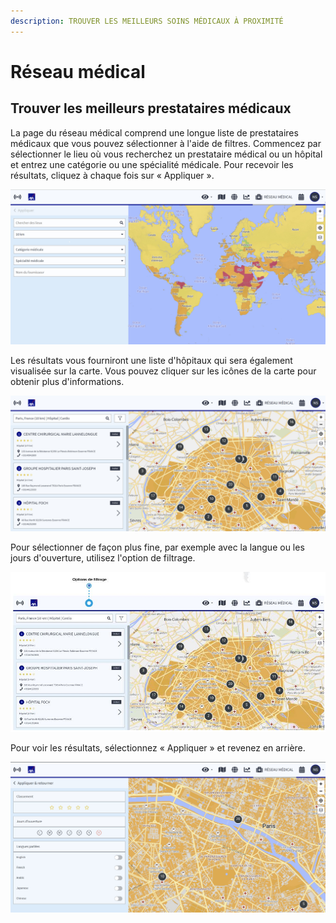 ```yaml
---
description: TROUVER LES MEILLEURS SOINS MÉDICAUX À PROXIMITÉ
---
```


# Réseau médical

## Trouver les meilleurs prestataires médicaux

La page du réseau médical comprend une longue liste de prestataires médicaux que vous pouvez sélectionner à l'aide de filtres. Commencez par sélectionner le lieu où vous recherchez un prestataire médical ou un hôpital et entrez une catégorie ou une spécialité médicale. Pour recevoir les résultats, cliquez à chaque fois sur « Appliquer ».

![](../.gitbook/assets/mn_img01%20%283%29.jpg)

Les résultats vous fourniront une liste d'hôpitaux qui sera également visualisée sur la carte. Vous pouvez cliquer sur les icônes de la carte pour obtenir plus d'informations.

![](../.gitbook/assets/mn_img02.jpg)

Pour sélectionner de façon plus fine, par exemple avec la langue ou les jours d'ouverture, utilisez l'option de filtrage.

![](../.gitbook/assets/mn_img02-filter-option%20%281%29.JPG)

Pour voir les résultats, sélectionnez « Appliquer » et revenez en arrière.

![](../.gitbook/assets/mn_img03%20%282%29.jpg)

